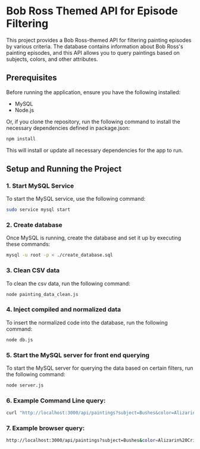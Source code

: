 # Bob Ross Themed API for Episode Filtering

This project provides a Bob Ross-themed API for filtering painting episodes by various criteria. The database contains information about Bob Ross's painting episodes, and this API allows you to query paintings based on subjects, colors, and other attributes.

## Prerequisites

Before running the application, ensure you have the following installed:
- MySQL
- Node.js

Or, if you clone the repository, run the following command to install the necessary dependencies defined in package.json:
```bash
npm install
```
This will install or update all necessary dependencies for the app to run.

## Setup and Running the Project

### 1. Start MySQL Service
To start the MySQL service, use the following command:

```bash
sudo service mysql start
```

### 2. Create database
Once MySQL is running, create the database and set it up by executing these commands:
```bash
mysql -u root -p < ./create_database.sql
```

### 3. Clean CSV data
To clean the csv data, run the following command:

```bash
node painting_data_clean.js
```

### 4. Inject compiled and normalized data
To insert the normalized code into the database, run the following command:
```bash
node db.js
```

### 5. Start the MySQL server for front end querying
To start the MySQL server for querying the data based on certain filters, run the following command:
```bash
node server.js
```

### 6. Example Command Line query:
```bash
curl "http://localhost:3000/api/paintings?subject=Bushes&color=Alizarin+Crimson"
```


### 7. Example browser query:
```bash
http://localhost:3000/api/paintings?subject=Bushes&color=Alizarin%20Crimson
```
